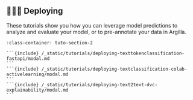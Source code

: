 ## 👨🏽‍💻 Deploying

These tutorials show you how you can leverage model predictions to analyze and evaluate your model, or to pre-annotate your data in Argilla.

````{grid} 1 1 2 2
:class-container: tuto-section-2

```{include} /_static/tutorials/deploying-texttokenclassification-fastapi/modal.md
```
```{include} /_static/tutorials/deploying-textclassification-colab-activelearning/modal.md
```
```{include} /_static/tutorials/deploying-text2text-dvc-explainability/modal.md
```
````